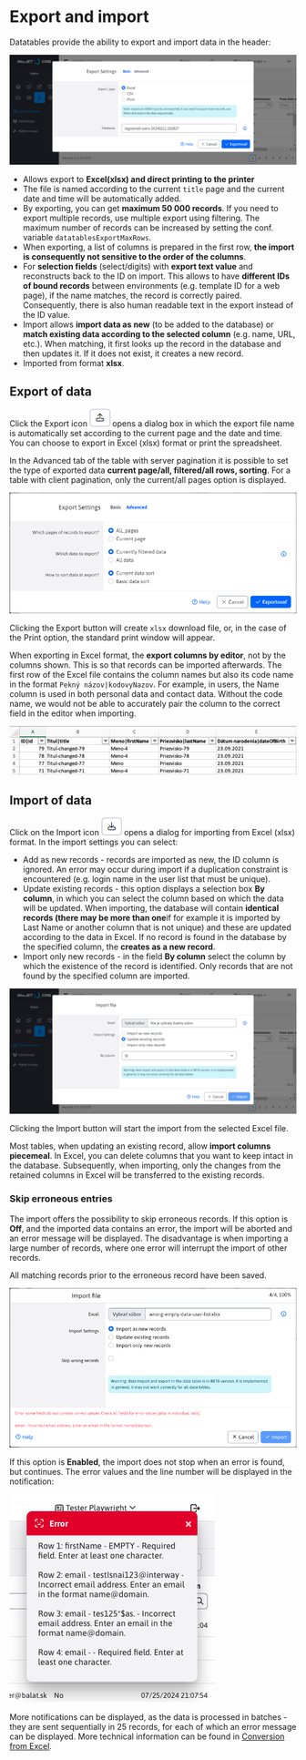 # Export and import

Datatables provide the ability to export and import data in the header:

![](export-dialog.png)

- Allows export to **Excel(xlsx) and direct printing to the printer**
- The file is named according to the current `title` page and the current date and time will be automatically added.
- By exporting, you can get **maximum 50 000 records**. If you need to export multiple records, use multiple export using filtering. The maximum number of records can be increased by setting the conf. variable `datatablesExportMaxRows`.
- When exporting, a list of columns is prepared in the first row, **the import is consequently not sensitive to the order of the columns**.
- For **selection fields** (select/digits) with **export text value** and reconstructs back to the ID on import. This allows to have **different IDs of bound records** between environments (e.g. template ID for a web page), if the name matches, the record is correctly paired. Consequently, there is also human readable text in the export instead of the ID value.
- Import allows **import data as new** (to be added to the database) or **match existing data according to the selected column** (e.g. name, URL, etc.). When matching, it first looks up the record in the database and then updates it. If it does not exist, it creates a new record.
- Imported from format **xlsx**.

## Export of data

Click the Export icon ![](export-icon.png ":no-zoom") opens a dialog box in which the export file name is automatically set according to the current page and the date and time. You can choose to export in Excel (xlsx) format or print the spreadsheet.

In the Advanced tab of the table with server pagination it is possible to set the type of exported data **current page/all, filtered/all rows, sorting**. For a table with client pagination, only the current/all pages option is displayed.

![](export-dialog-advanced.png)

Clicking the Export button will create `xlsx` download file, or, in the case of the Print option, the standard print window will appear.

When exporting in Excel format, the **export columns by editor**, not by the columns shown. This is so that records can be imported afterwards. The first row of the Excel file contains the column names but also its code name in the format `Pekný názov|kodovyNazov`. For example, in users, the Name column is used in both personal data and contact data. Without the code name, we would not be able to accurately pair the column to the correct field in the editor when importing.

![](excel.png)

## Import of data

Click on the Import icon ![](import-icon.png ":no-zoom") opens a dialog for importing from Excel (xlsx) format. In the import settings you can select:
- Add as new records - records are imported as new, the ID column is ignored. An error may occur during import if a duplication constraint is encountered (e.g. login name in the user list that must be unique).
- Update existing records - this option displays a selection box **By column**, in which you can select the column based on which the data will be updated. When importing, the database will contain **identical records (there may be more than one**if for example it is imported by Last Name or another column that is not unique) and these are updated according to the data in Excel. If no record is found in the database by the specified column, the **creates as a new record**.
- Import only new records - in the field **By column** select the column by which the existence of the record is identified. Only records that are not found by the specified column are imported.

![](import-dialog.png)

Clicking the Import button will start the import from the selected Excel file.

Most tables, when updating an existing record, allow **import columns piecemeal**. In Excel, you can delete columns that you want to keep intact in the database. Subsequently, when importing, only the changes from the retained columns in Excel will be transferred to the existing records.

### Skip erroneous entries

The import offers the possibility to skip erroneous records. If this option is **Off**, and the imported data contains an error, the import will be aborted and an error message will be displayed. The disadvantage is when importing a large number of records, where one error will interrupt the import of other records.

All matching records prior to the erroneous record have been saved.

![](import_error.png)

If this option is **Enabled**, the import does not stop when an error is found, but continues. The error values and the line number will be displayed in the notification:

![](import_err_notification.png)

More notifications can be displayed, as the data is processed in batches - they are sent sequentially in 25 records, for each of which an error message can be displayed. More technical information can be found in [Conversion from Excel](../../developer/datatables/export-import.md#konverzia-z-excelu).

